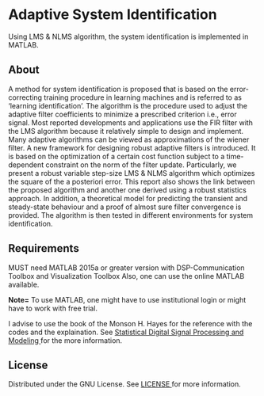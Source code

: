# Adaptive System Identification
Using LMS &amp; NLMS algorithm, the system identification is implemented in MATLAB.

## About

A method for system identification is proposed that is based on the error-correcting training procedure in learning machines and is referred to as ‘learning identification’. The algorithm is the procedure used to adjust the adaptive filter coefficients to minimize a prescribed criterion i.e., error signal. Most reported developments and applications use the FIR filter with the LMS algorithm because it relatively simple to design and implement. Many adaptive algorithms can be viewed as approximations of the wiener filter. A new framework for designing robust adaptive filters is introduced. It is based on the optimization of a certain cost function subject to a time-dependent constraint on the norm of the filter update. Particularly, we present a robust variable step-size LMS & NLMS algorithm which optimizes the square of the a posteriori error. This report also shows the link between the proposed algorithm and another one derived using a robust statistics approach. In addition, a theoretical model for predicting the transient and steady-state behaviour and a proof of almost sure filter convergence is provided. The algorithm is then tested in different environments for system identification.

## Requirements

MUST need MATLAB 2015a or greater version with DSP-Communication Toolbox and Visualization Toolbox
Also, one can use the online MATLAB available.

**Note=** To use MATLAB, one might have to use institutional login or might have to work with free trial.

I advise to use the book of the Monson H. Hayes for the reference with the codes and the explaination. See <a href= 'https://bcs.wiley.com/he-bcs/Books?action=index&itemId=0471594318&bcsId=3698'> Statistical Digital Signal Processing and Modeling </a> for the more information.

## License

Distributed under the GNU License. See <a href = "https://github.com/MahekPavthawala/Adaptive_Signal_Identification/blob/main/LICENSE"> LICENSE </a> for more information.



